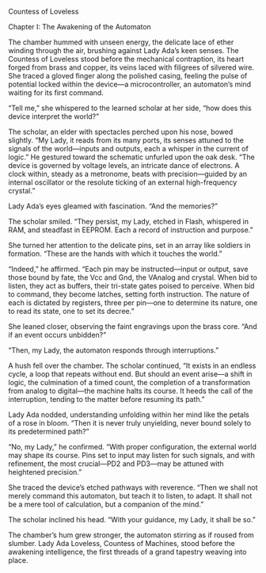 Countess of Loveless

Chapter I: The Awakening of the Automaton

The chamber hummed with unseen energy, the delicate lace of ether
winding through the air, brushing against Lady Ada’s keen senses. The
Countess of Loveless stood before the mechanical contraption, its
heart forged from brass and copper, its veins laced with filigrees of
silvered wire. She traced a gloved finger along the polished casing,
feeling the pulse of potential locked within the device—a
microcontroller, an automaton’s mind waiting for its first command.

“Tell me,” she whispered to the learned scholar at her side, “how does
this device interpret the world?”

The scholar, an elder with spectacles perched upon his nose, bowed
slightly. “My Lady, it reads from its many ports, its senses attuned
to the signals of the world—inputs and outputs, each a whisper in the
current of logic.” He gestured toward the schematic unfurled upon the
oak desk. “The device is governed by voltage levels, an intricate
dance of electrons. A clock within, steady as a metronome, beats with
precision—guided by an internal oscillator or the resolute ticking of
an external high-frequency crystal.”

Lady Ada’s eyes gleamed with fascination. “And the memories?”

The scholar smiled. “They persist, my Lady, etched in Flash, whispered
in RAM, and steadfast in EEPROM. Each a record of instruction and
purpose.”

She turned her attention to the delicate pins, set in an array like
soldiers in formation. “These are the hands with which it touches the
world.”

“Indeed,” he affirmed. “Each pin may be instructed—input or output,
save those bound by fate, the Vcc and Gnd, the VAnalog and
crystal. When bid to listen, they act as buffers, their tri-state
gates poised to perceive. When bid to command, they become latches,
setting forth instruction. The nature of each is dictated by
registers, three per pin—one to determine its nature, one to read its
state, one to set its decree.”

She leaned closer, observing the faint engravings upon the brass
core. “And if an event occurs unbidden?”

“Then, my Lady, the automaton responds through interruptions.”

A hush fell over the chamber. The scholar continued, “It exists in an
endless cycle, a loop that repeats without end. But should an event
arise—a shift in logic, the culmination of a timed count, the
completion of a transformation from analog to digital—the machine
halts its course. It heeds the call of the interruption, tending to
the matter before resuming its path.”

Lady Ada nodded, understanding unfolding within her mind like the
petals of a rose in bloom. “Then it is never truly unyielding, never
bound solely to its predetermined path?”

“No, my Lady,” he confirmed. “With proper configuration, the external
world may shape its course. Pins set to input may listen for such
signals, and with refinement, the most crucial—PD2 and PD3—may be
attuned with heightened precision.”

She traced the device’s etched pathways with reverence. “Then we shall
not merely command this automaton, but teach it to listen, to
adapt. It shall not be a mere tool of calculation, but a companion of
the mind.”

The scholar inclined his head. “With your guidance, my Lady, it shall
be so.”

The chamber’s hum grew stronger, the automaton stirring as if roused
from slumber. Lady Ada Loveless, Countess of Machines, stood before
the awakening intelligence, the first threads of a grand tapestry
weaving into place.

